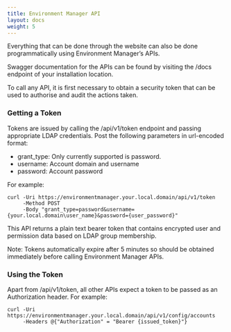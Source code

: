 ```yaml
---
title: Environment Manager API
layout: docs
weight: 5
---
```


Everything that can be done through the website can also be done programmatically using Environment Manager’s APIs.

Swagger documentation for the APIs can be found by visiting the /docs endpoint of your installation location.

To call any API, it is first necessary to obtain a security token that can be used to authorise and audit the actions taken.

### Getting a Token

Tokens are issued by calling the /api/v1/token endpoint and passing appropriate LDAP credentials.
Post the following parameters in url-encoded format:

-	grant_type: Only currently supported is password.
-	username: Account domain and username
-	password: Account password

For example:

```
curl -Uri https://environmentmanager.your.local.domain/api/v1/token 
     -Method POST 
     -Body "grant_type=password&username={your.local.domain\user_name}&password={user_password}"
```

This API returns a plain text bearer token that contains encrypted user and permission data based on LDAP group membership.

Note: Tokens automatically expire after 5 minutes so should be obtained immediately before calling Environment Manager APIs.

### Using the Token

Apart from /api/v1/token, all other APIs expect a token to be passed as an Authorization header. For example:

```
curl -Uri https://environmentmanager.your.local.domain/api/v1/config/accounts
     -Headers @{"Authorization" = "Bearer {issued_token}"}
```
